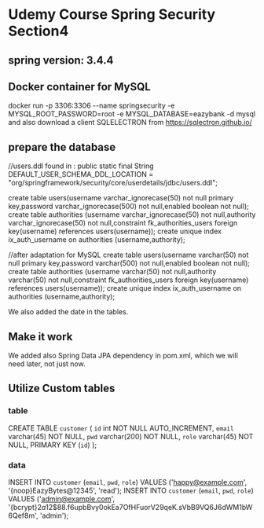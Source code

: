 # Udemy Course Spring Security Section4
## spring version: 3.4.4

## Docker container for MySQL
docker run -p 3306:3306 --name springsecurity -e MYSQL_ROOT_PASSWORD=root -e MYSQL_DATABASE=eazybank -d mysql
and also download a client SQLELECTRON from https://sqlectron.github.io/


## prepare the database
//users.ddl found in :
public static final String DEFAULT_USER_SCHEMA_DDL_LOCATION = "org/springframework/security/core/userdetails/jdbc/users.ddl";

create table users(username varchar_ignorecase(50) not null primary key,password varchar_ignorecase(500) not null,enabled boolean not null);
create table authorities (username varchar_ignorecase(50) not null,authority varchar_ignorecase(50) not null,constraint fk_authorities_users foreign key(username) references users(username));
create unique index ix_auth_username on authorities (username,authority);

//after adaptation for MySQL
create table users(username varchar(50) not null primary key,password varchar(500) not null,enabled boolean not null);
create table authorities (username varchar(50) not null,authority varchar(50) not null,constraint fk_authorities_users foreign key(username) references users(username));
create unique index ix_auth_username on authorities (username,authority);

We also added the date in the tables.


## Make it work
We added also Spring Data JPA dependency in pom.xml, which we will need later, not just now.


## Utilize Custom tables

### table
CREATE TABLE `customer` (
`id` int NOT NULL AUTO_INCREMENT,
`email` varchar(45) NOT NULL,
`pwd` varchar(200) NOT NULL,
`role` varchar(45) NOT NULL,
PRIMARY KEY (`id`)
);

### data
INSERT  INTO `customer` (`email`, `pwd`, `role`) VALUES ('happy@example.com', '{noop}EazyBytes@12345', 'read');
INSERT  INTO `customer` (`email`, `pwd`, `role`) VALUES ('admin@example.com', '{bcrypt}$2a$12$88.f6upbBvy0okEa7OfHFuorV29qeK.sVbB9VQ6J6dWM1bW6Qef8m', 'admin');

